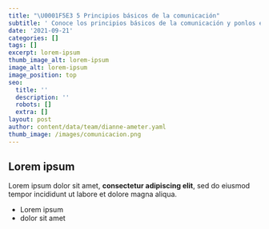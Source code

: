 ```yaml
---
title: "\U0001F5E3 5 Principios básicos de la comunicación"
subtitle: ' Conoce los principios básicos de la comunicación y ponlos en practica para   crear contenido de calidad.'
date: '2021-09-21'
categories: []
tags: []
excerpt: lorem-ipsum
thumb_image_alt: lorem-ipsum
image_alt: lorem-ipsum
image_position: top
seo:
  title: ''
  description: ''
  robots: []
  extra: []
layout: post
author: content/data/team/dianne-ameter.yaml
thumb_image: /images/comunicacion.png
---
```

## Lorem ipsum

Lorem ipsum dolor sit amet, **consectetur adipiscing elit**, sed do eiusmod tempor incididunt ut labore et dolore magna aliqua.

- Lorem ipsum
- dolor sit amet
